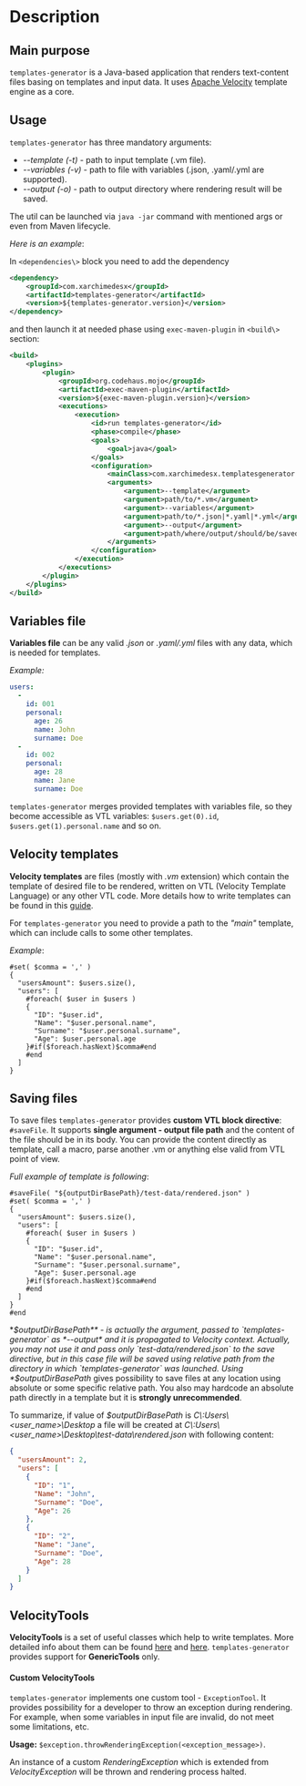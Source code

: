 # Description
## Main purpose
`templates-generator` is a Java-based application that renders text-content files basing on templates and input data.
It uses [Apache Velocity](https://velocity.apache.org/) template engine as a core.


## Usage
`templates-generator` has three mandatory arguments:
- *--template (-t)* - path to input template (.vm file).
- *--variables (-v)* - path to file with variables (.json, .yaml/.yml are supported).
- *--output (-o)* - path to output directory where rendering result will be saved.

The util can be launched via `java -jar` command with mentioned args or even from Maven lifecycle.

_Here is an example_:

In `<dependencies\>` block you need to add the dependency
```xml
<dependency>
    <groupId>com.xarchimedesx</groupId>
    <artifactId>templates-generator</artifactId>
    <version>${templates-generator.version}</version>
</dependency>
```
and then launch it at needed phase using `exec-maven-plugin` in `<build\>` section:
```xml
<build>
    <plugins>
        <plugin>
            <groupId>org.codehaus.mojo</groupId>
            <artifactId>exec-maven-plugin</artifactId>
            <version>${exec-maven-plugin.version}</version>
            <executions>
                <execution>
                    <id>run templates-generator</id>
                    <phase>compile</phase>
                    <goals>
                        <goal>java</goal>
                    </goals>
                    <configuration>
                        <mainClass>com.xarchimedesx.templatesgenerator.TemplatesGenerator</mainClass>
                        <arguments>
                            <argument>--template</argument>
                            <argument>path/to/*.vm</argument>
                            <argument>--variables</argument>
                            <argument>path/to/*.json|*.yaml|*.yml</argument>
                            <argument>--output</argument>
                            <argument>path/where/output/should/be/saved</argument>
                        </arguments>
                    </configuration>
                </execution>
            </executions>
        </plugin>
    </plugins>
</build> 
```


## Variables file
**Variables file** can be any valid *.json* or *.yaml/.yml* files with any data, which is needed for templates.

*Example:*
```yaml
users: 
  - 
    id: 001
    personal: 
      age: 26
      name: John
      surname: Doe
  - 
    id: 002
    personal: 
      age: 28
      name: Jane
      surname: Doe
```
`templates-generator` merges provided templates with variables file, so they become accessible as VTL variables:
`$users.get(0).id`, `$users.get(1).personal.name` and so on.

## Velocity templates
**Velocity templates** are files (mostly with *.vm* extension) which contain the template of desired file to be rendered, written on VTL (Velocity Template Language)
or any other VTL code.
More details how to write templates can be found in this [guide](https://velocity.apache.org/engine/2.2/user-guide.html).

For `templates-generator` you need to provide a path to the *"main"* template, which can include calls to some other templates.

*Example*:
```
#set( $comma = ',' )
{
  "usersAmount": $users.size(),
  "users": [
    #foreach( $user in $users )
    {
      "ID": "$user.id",
      "Name": "$user.personal.name",
      "Surname": "$user.personal.surname",
      "Age": $user.personal.age
    }#if($foreach.hasNext)$comma#end
    #end
  ]
}
```

## Saving files
To save files `templates-generator` provides **custom VTL block directive**: `#saveFile`.
It supports **single argument - output file path** and the content of the file should be in its body.
You can provide the content directly as template, call a macro, parse another .vm or anything else valid from VTL point of view.

*Full example of template is following*:
```
#saveFile( "${outputDirBasePath}/test-data/rendered.json" )
#set( $comma = ',' )
{
  "usersAmount": $users.size(),
  "users": [
    #foreach( $user in $users )
    {
      "ID": "$user.id",
      "Name": "$user.personal.name",
      "Surname": "$user.personal.surname",
      "Age": $user.personal.age
    }#if($foreach.hasNext)$comma#end
    #end
  ]
}
#end
```
**$outputDirBasePath** - is actually the argument, passed to `templates-generator` as *--output* and it is propagated to Velocity context.
Actually, you may not use it and pass only `test-data/rendered.json` to the save directive, but in this case file will be saved using relative path from the directory
in which `templates-generator` was launched. Using *$outputDirBasePath* gives possibility to save files at any location using absolute or some specific relative path.
You also may hardcode an absolute path directly in a template but it is **strongly unrecommended**.

To summarize, if value of *$outputDirBasePath* is *C\\:Users\\<user_name>\Desktop* a file will be created at *C\\:Users\\<user_name>\Desktop\test-data\rendered.json*
with following content:
```json
{
  "usersAmount": 2,
  "users": [
    {
      "ID": "1",
      "Name": "John",
      "Surname": "Doe",
      "Age": 26
    },
    {
      "ID": "2",
      "Name": "Jane",
      "Surname": "Doe",
      "Age": 28
    }
  ]
}
```

## VelocityTools
**VelocityTools** is a set of useful classes which help to write templates.
More detailed info about them can be found [here](https://velocity.apache.org/tools/3.0/) and [here](https://velocity.apache.org/tools/3.0/tools-summary.html).
`templates-generator` provides support for **GenericTools** only.
#### Custom VelocityTools
`templates-generator` implements one custom tool - `ExceptionTool`.
It provides possibility for a developer to throw an exception during rendering. For example, when some variables in input file are invalid, do not meet some limitations, etc.

**Usage:** `$exception.throwRenderingException(<exception_message>)`.

An instance of a custom *RenderingException* which is extended from *VelocityException* will be thrown and rendering process halted.
